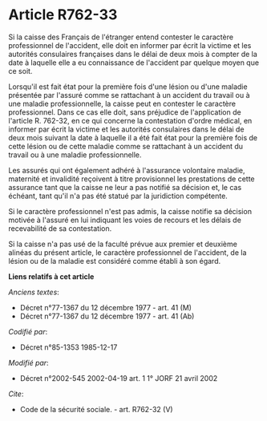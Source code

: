 # Article R762-33

Si la caisse des Français de l'étranger entend contester le caractère professionnel de l'accident, elle doit en informer par
écrit la victime et les autorités consulaires françaises dans le délai de deux mois à compter de la date à laquelle elle a eu
connaissance de l'accident par quelque moyen que ce soit. 

Lorsqu'il est fait état pour la première fois d'une lésion ou d'une maladie présentée par l'assuré comme se rattachant à un
accident du travail ou à une maladie professionnelle, la caisse peut en contester le caractère professionnel. Dans ce cas
elle doit, sans préjudice de l'application de l'article R. 762-32, en ce qui concerne la contestation d'ordre médical, en
informer par écrit la victime et les autorités consulaires dans le délai de deux mois suivant la date à laquelle il a été
fait état pour la première fois de cette lésion ou de cette maladie comme se rattachant à un accident du travail ou à une
maladie professionnelle. 

Les assurés qui ont également adhéré à l'assurance volontaire maladie, maternité et invalidité reçoivent à titre provisionnel
les prestations de cette assurance tant que la caisse ne leur a pas notifié sa décision et, le cas échéant, tant qu'il n'a
pas été statué par la juridiction compétente. 

Si le caractère professionnel n'est pas admis, la caisse notifie sa décision motivée à l'assuré en lui indiquant les voies de
recours et les délais de recevabilité de sa contestation. 

Si la caisse n'a pas usé de la faculté prévue aux premier et deuxième alinéas du présent article, le caractère professionnel
de l'accident, de la lésion ou de la maladie est considéré comme établi à son égard.

**Liens relatifs à cet article**

_Anciens textes_:

  - Décret n°77-1367 du 12 décembre 1977 - art. 41 (M)
  - Décret n°77-1367 du 12 décembre 1977 - art. 41 (Ab)

_Codifié par_:

  - Décret n°85-1353 1985-12-17

_Modifié par_:

  - Décret n°2002-545 2002-04-19 art. 1 1° JORF 21 avril 2002

_Cite_:

  - Code de la sécurité sociale. - art. R762-32 (V)
